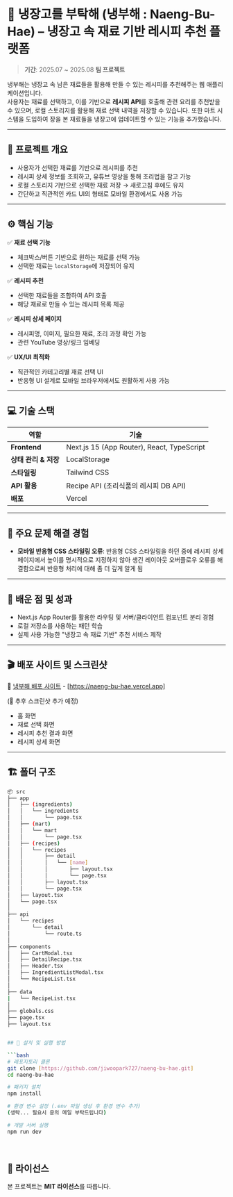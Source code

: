 # 🥬 냉장고를 부탁해 (냉부해 : Naeng-Bu-Hae) – 냉장고 속 재료 기반 레시피 추천 플랫폼

> **기간**: 2025.07 ~ 2025.08
> **팀 프로젝트**

냉부해는 냉장고 속 남은 재료들을 활용해 만들 수 있는 레시피를 추천해주는 웹 애플리케이션입니다.  
사용자는 재료를 선택하고, 이를 기반으로 **레시피 API**를 호출해 관련 요리를 추천받을 수 있으며, 로컬 스토리지를 활용해 재료 선택 내역을 저장할 수 있습니다.
또한 마트 시스템을 도입하여 장을 본 재료들을 냉장고에 업데이트할 수 있는 기능을 추가했습니다.

---

## 📝 프로젝트 개요
- 사용자가 선택한 재료를 기반으로 레시피를 추천
- 레시피 상세 정보를 조회하고, 유튜브 영상을 통해 조리법을 참고 가능
- 로컬 스토리지 기반으로 선택한 재료 저장 → 새로고침 후에도 유지
- 간단하고 직관적인 카드 UI의 형태로 모바일 환경에서도 사용 가능

---

## ⚙️ 핵심 기능
✅ **재료 선택 기능**  
- 체크박스/버튼 기반으로 원하는 재료를 선택 가능  
- 선택한 재료는 `localStorage`에 저장되어 유지  

✅ **레시피 추천**  
- 선택한 재료들을 조합하여 API 호출  
- 해당 재료로 만들 수 있는 레시피 목록 제공  

✅ **레시피 상세 페이지**  
- 레시피명, 이미지, 필요한 재료, 조리 과정 확인 가능  
- 관련 YouTube 영상/링크 임베딩  

✅ **UX/UI 최적화**  
- 직관적인 카테고리별 재료 선택 UI  
- 반응형 UI 설계로 모바일 브라우저에서도 원활하게 사용 가능  

---

## 💻 기술 스택
| 역할 | 기술 |
|------|------|
| **Frontend** | Next.js 15 (App Router), React, TypeScript |
| **상태 관리 & 저장** | LocalStorage |
| **스타일링** | Tailwind CSS |
| **API 활용** | Recipe API (조리식품의 레시피 DB API) |
| **배포** | Vercel |

---

## 🚀 주요 문제 해결 경험
- **모바일 반응형 CSS 스타일링 오류**: 반응형 CSS 스타일링을 하던 중에 레시피 상세 페이지에서
                                      높이를 명시적으로 지정하지 않아 생긴 레이아웃 오버플로우
                                      오류를 해결함으로써 반응형 처리에 대해 좀 더 깊게 알게 됨

---

## 📌 배운 점 및 성과
- Next.js App Router를 활용한 라우팅 및 서버/클라이언트 컴포넌트 분리 경험  
- 로컬 저장소를 사용하는 패턴 학습  
- 실제 사용 가능한 "냉장고 속 재료 기반" 추천 서비스 제작  

---

## 🎬 배포 사이트 및 스크린샷 
🚀 [냉부해 배포 사이트](https://naeng-bu-hae.vercel.app) - [https://naeng-bu-hae.vercel.app]

(📸 추후 스크린샷 추가 예정)  
- 홈 화면  
- 재료 선택 화면  
- 레시피 추천 결과 화면  
- 레시피 상세 화면  

---

## 🏗 폴더 구조
```bash
📦 src
├── app
│   ├── (ingredients)
│   │   └── ingredients
│   │       └── page.tsx
│   ├── (mart)
│   │   └── mart
│   │       └── page.tsx
│   ├── (recipes)
│   │   └── recipes
│   │       ├── detail
│   │       │   └── [name]
│   │       │       ├── layout.tsx
│   │       │       └── page.tsx
│   │       ├── layout.tsx
│   │       └── page.tsx
│   ├── layout.tsx
│   └── page.tsx
│
├── api
│   └── recipes
│       └── detail
│           └── route.ts
│
├── components
│   ├── CartModal.tsx
│   ├── DetailRecipe.tsx
│   ├── Header.tsx
│   ├── IngredientListModal.tsx
│   └── RecipeList.tsx
│
├── data
|   └── RecipeList.tsx
│
├── globals.css
├── page.tsx
├── layout.tsx


## 🔧 설치 및 실행 방법

```bash
# 레포지토리 클론
git clone [https://github.com/jiwoopark727/naeng-bu-hae.git]
cd naeng-bu-hae

# 패키지 설치
npm install

# 환경 변수 설정 (.env 파일 생성 후 환경 변수 추가)
(생략... 필요시 문의 메일 부탁드립니다)

# 개발 서버 실행
npm run dev
````

<br/>

## 📜 라이선스

본 프로젝트는 **MIT 라이선스**를 따릅니다.
